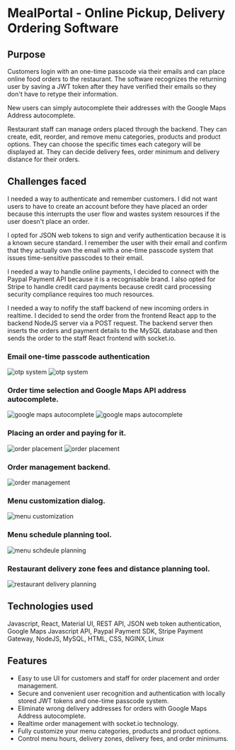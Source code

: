 # MealPortal - Online Pickup, Delivery Ordering Software

## Purpose
 
Customers login with an one-time passcode via their emails and can place online food orders to the restaurant. The software recognizes the returning user by saving a JWT token after they have verified their emails so they don't have to retype their information.

New users can simply autocomplete their addresses with the Google Maps Address autocomplete.

Restaurant staff can manage orders placed through the backend. They can create, edit, reorder, and remove menu categories, products and product options. They can choose the specific times each category will be displayed at. They can decide delivery fees, order minimum and delivery distance for their orders.

## Challenges faced

I needed a way to authenticate and remember customers. I did not want users to have to create an account before they have placed an order because this interrupts the user flow and wastes system resources if the user doesn't place an order.

I opted for JSON web tokens to sign and verify authentication because it is a known secure standard. I remember the user with their email and confirm that they actually own the email with a one-time passcode system that issues time-sensitive passcodes to their email.

I needed a way to handle online payments, I decided to connect with the Paypal Payment API because it is a recognisable brand. I also opted for Stripe to handle credit card payments because credit card processing security compliance requires too much resources.

I needed a way to nofify the staff backend of new incoming orders in realtime. I decided to send the order from the frontend React app to the backend NodeJS server via a POST request. The backend server then inserts the orders and payment details to the MySQL database and then sends the order to the staff React frontend with socket.io.

### Email one-time passcode authentication

![otp system](https://msmtech.ca/wp-content/uploads/2022/04/3-6.jpg)
![otp system](https://msmtech.ca/wp-content/uploads/2022/04/4-4.jpg)

### Order time selection and Google Maps API address autocomplete.

![google maps autocomplete](https://msmtech.ca/wp-content/uploads/2022/04/6-3.jpg)
![google maps autocomplete](https://msmtech.ca/wp-content/uploads/2022/04/5-3.jpg)

### Placing an order and paying for it.

![order placement](https://msmtech.ca/wp-content/uploads/2022/04/11-2.jpg)
![order placement](https://msmtech.ca/wp-content/uploads/2022/04/13.jpg)

### Order management backend.

![order management](https://msmtech.ca/wp-content/uploads/2022/04/2-4.jpg)

### Menu customization dialog.

![menu customization](https://msmtech.ca/wp-content/uploads/2022/04/5-2.jpg)

### Menu schedule planning tool.

![menu schdeule planning](https://msmtech.ca/wp-content/uploads/2022/04/8-2.jpg)

### Restaurant delivery zone fees and distance planning tool.

![restaurant delivery planning](https://msmtech.ca/wp-content/uploads/2022/04/9.jpg)


## Technologies used
Javascript, React, Material UI, REST API, JSON web token authentication, Google Maps Javascript API, Paypal Payment SDK, Stripe Payment Gateway, NodeJS, MySQL, HTML, CSS, NGINX, Linux

## Features
- Easy to use UI for customers and staff for order placement and order management.
- Secure and convenient user recognition and authentication with locally stored JWT tokens and one-time passcode system.
- Eliminate wrong delivery addresses for orders with Google Maps Address autocomplete.
- Realtime order management with socket.io technology.
- Fully customize your menu categories, products and product options.
- Control menu hours, delivery zones, delivery fees, and order minimums.

